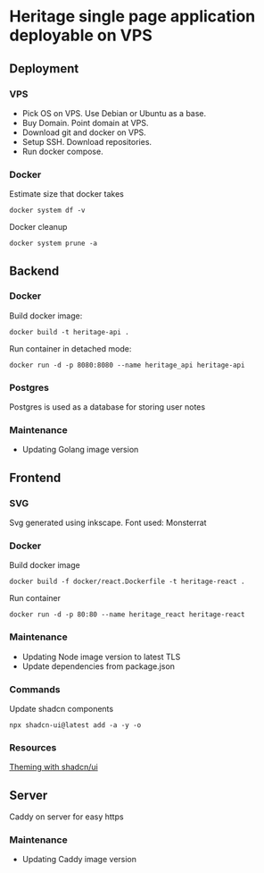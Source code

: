 # Heritage single page application deployable on VPS

## Deployment

### VPS

- Pick OS on VPS. Use Debian or Ubuntu as a base.
- Buy Domain. Point domain at VPS.
- Download git and docker on VPS.
- Setup SSH. Download repositories.
- Run docker compose.

### Docker

Estimate size that docker takes

```
docker system df -v
```

Docker cleanup

```
docker system prune -a
```

## Backend

### Docker

Build docker image:

```
docker build -t heritage-api .
```

Run container in detached mode:

```
docker run -d -p 8080:8080 --name heritage_api heritage-api
```

### Postgres

Postgres is used as a database for storing user notes

### Maintenance

- Updating Golang image version

## Frontend

### SVG

Svg generated using inkscape. Font used: Monsterrat

### Docker

Build docker image

```
docker build -f docker/react.Dockerfile -t heritage-react .
```

Run container

```
docker run -d -p 80:80 --name heritage_react heritage-react
```

### Maintenance

- Updating Node image version to latest TLS
- Update dependencies from package.json

### Commands

Update shadcn components

```
npx shadcn-ui@latest add -a -y -o
```

### Resources

[Theming with shadcn/ui](https://ui.shadcn.com/docs/theming)

## Server

Caddy on server for easy https

### Maintenance

- Updating Caddy image version
